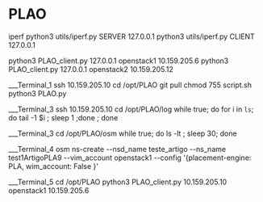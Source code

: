 # PLAO
iperf
python3 utils/iperf.py SERVER  127.0.0.1
python3 utils/iperf.py CLIENT 127.0.0.1


python3 PLAO_client.py 127.0.0.1 openstack1 10.159.205.6
python3 PLAO_client.py 127.0.0.1 openstack2 10.159.205.12

___Terminal_1
ssh 10.159.205.10
cd /opt/PLAO
git pull
chmod 755 script.sh
python3 PLAO.py

___Terminal_3
ssh 10.159.205.10
cd /opt/PLAO/log
while true; do  for i in `ls`; do tail -1 $i ; sleep 1 ;done ; done

___Terminal_3
cd /opt/PLAO/osm
while true; do  ls -lt  ; sleep 30; done

___Terminal_4
osm  ns-create --nsd_name teste_artigo  --ns_name test1ArtigoPLA9 --vim_account openstack1 --config '{placement-engine: PLA, wim_account: False }'

___Terminal_5
cd /opt/PLAO
python3 PLAO_client.py 10.159.205.10 openstack1 10.159.205.6

